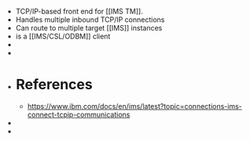 - TCP/IP-based front end for [[IMS TM]].
- Handles multiple inbound TCP/IP connections
- Can route to multiple target [[IMS]] instances
- is a [[IMS/CSL/ODBM]] client
-
-
- # References
	- https://www.ibm.com/docs/en/ims/latest?topic=connections-ims-connect-tcpip-communications
-
-